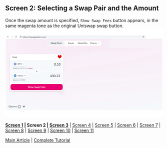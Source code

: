 ## Screen 2: Selecting a Swap Pair and the Amount
Once the swap amount is specified, `Show Swap Fees` button appears, in the same magenta tone as the original Uniswap swap button.
![](../figures/SwapGasFees_Design_02.png)

**[Screen 1](Screen01.md) | Screen 2 | [Screen 3](Screen03.md)** | [Screen 4](Screen04.md) | [Screen 5](Screen05.md) | [Screen 6](Screen06.md) | [Screen 7](Screen07.md) | [Screen 8](Screen08.md) | [Screen 9](Screen09.md) | [Screen 10](Screen10.md) | [Screen 11](Screen11.md) 

[Main Article](../README.md) | [Complete Tutorial](../Tutorial.md) 
